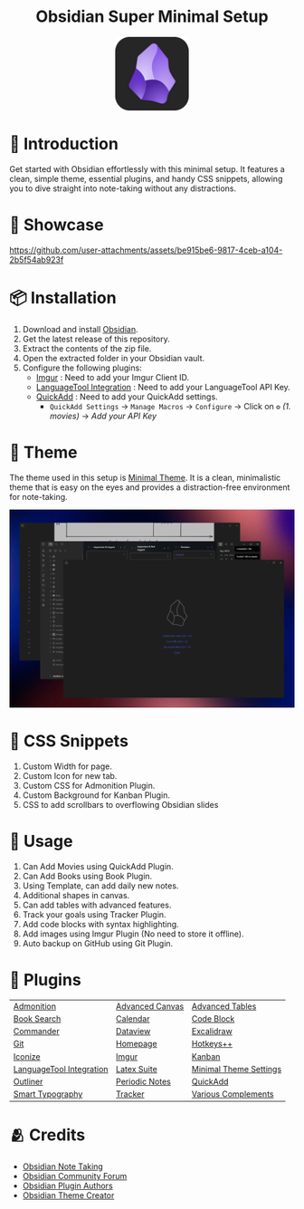 <h1 align="center">Obsidian Super Minimal Setup</h1>

<p align="center">
<img src="https://raw.githubusercontent.com/DhananjayPorwal/obsidian-minimal-setup/main/Images/obsidian-icon.png" height="130" width="130"/>
</p>

# 👋 Introduction

Get started with Obsidian effortlessly with this minimal setup. It features a clean, simple theme, essential plugins, and handy CSS snippets, allowing you to dive straight into note-taking without any distractions.

# 🌆 Showcase

https://github.com/user-attachments/assets/be915be6-9817-4ceb-a104-2b5f54ab923f

# 📦 Installation

1. Download and install [Obsidian](https://obsidian.md/).
2. Get the latest release of this repository.
3. Extract the contents of the zip file.
4. Open the extracted folder in your Obsidian vault.
5. Configure the following plugins:
   - [Imgur](obsidian://show-plugin?id=obsidian-imgur-plugin) : Need to add your Imgur Client ID.
   - [LanguageTool Integration](obsidian://show-plugin?id=obsidian-languagetool-plugin) : Need to add your LanguageTool API Key.
   - [QuickAdd](obsidian://show-plugin?id=quickadd) : Need to add your QuickAdd settings.
     - `QuickAdd Settings` -> `Manage Macros` -> `Configure` -> Click on `⚙️` _(1. movies)_ -> _Add your API Key_

# 🎨 Theme

The theme used in this setup is [Minimal Theme](https://minimal.guide). It is a clean, minimalistic theme that is easy on the eyes and provides a distraction-free environment for note-taking.

![Minimal Theme](Images/obsidian-minimal-theme-showcase.png)

# 🎨 CSS Snippets

1. Custom Width for page.
2. Custom Icon for new tab.
3. Custom CSS for Admonition Plugin.
4. Custom Background for Kanban Plugin.
5. CSS to add scrollbars to overflowing Obsidian slides

# 📝 Usage

1. Can Add Movies using QuickAdd Plugin.
2. Can Add Books using Book Plugin.
3. Using Template, can add daily new notes.
4. Additional shapes in canvas.
5. Can add tables with advanced features.
6. Track your goals using Tracker Plugin.
7. Add code blocks with syntax highlighting.
8. Add images using Imgur Plugin (No need to store it offline).
9. Auto backup on GitHub using Git Plugin.

# 🧩 Plugins

<table>
  <thead>
    <tr>
    </tr>
  </thead>
  <tbody>
    <tr>
      <td><a href="obsidian://show-plugin?id=obsidian-admonition">Admonition</a></td>
      <td><a href="obsidian://show-plugin?id=advanced-canvas">Advanced Canvas</a></td>
      <td><a href="obsidian://show-plugin?id=table-editor-obsidian">Advanced Tables</a></td>
    </tr>
    <tr>
      <td><a href="obsidian://show-plugin?id=obsidian-book-search-plugin">Book Search</a></td>
      <td><a href="obsidian://show-plugin?id=calendar">Calendar</a></td>
      <td><a href="obsidian://show-plugin?id=code-block-plugin">Code Block</a></td>
    </tr>
    <tr>
      <td><a href="obsidian://show-plugin?id=cmdr">Commander</a></td>
      <td><a href="obsidian://show-plugin?id=dataview">Dataview</a></td>
      <td><a href="obsidian://show-plugin?id=obsidian-excalidraw-plugin">Excalidraw</a></td>
    </tr>
    <tr>
      <td><a href="obsidian://show-plugin?id=obsidian-git">Git</a></td>
      <td><a href="obsidian://show-plugin?id=homepage">Homepage</a></td>
      <td><a href="obsidian://show-plugin?id=hotkeysplus-obsidian">Hotkeys++</a></td>
    </tr>
    <tr>
      <td><a href="obsidian://show-plugin?id=obsidian-icon-folder">Iconize</a></td>
      <td><a href="obsidian://show-plugin?id=obsidian-imgur-plugin">Imgur</a></td>
      <td><a href="obsidian://show-plugin?id=obsidian-kanban">Kanban</a></td>
    </tr>
    <tr>
      <td><a href="obsidian://show-plugin?id=obsidian-languagetool-plugin">LanguageTool Integration</a></td>
      <td><a href="obsidian://show-plugin?id=obsidian-latex-suite">Latex Suite</a></td>
      <td><a href="obsidian://show-plugin?id=obsidian-minimal-settings">Minimal Theme Settings</a></td>
    </tr>
    <tr>
      <td><a href="obsidian://show-plugin?id=obsidian-outliner">Outliner</a></td>
      <td><a href="obsidian://show-plugin?id=periodic-notes">Periodic Notes</a></td>
      <td><a href="obsidian://show-plugin?id=quickadd">QuickAdd</a></td>
    </tr>
    <tr>
      <td><a href="obsidian://show-plugin?id=obsidian-smart-typography">Smart Typography</a></td>
      <td><a href="obsidian://show-plugin?id=obsidian-tracker">Tracker</a></td>
      <td><a href="obsidian://show-plugin?id=various-complements">Various Complements</a></td>
    </tr>
  </tbody>
</table>

# 🫂 Credits

- [Obsidian Note Taking](https://obsidian.md/)
- [Obsidian Community Forum](https://forum.obsidian.md/)
- [Obsidian Plugin Authors](https://obsidian.md/plugins)
- [Obsidian Theme Creator](https://minimal.guide/home)

